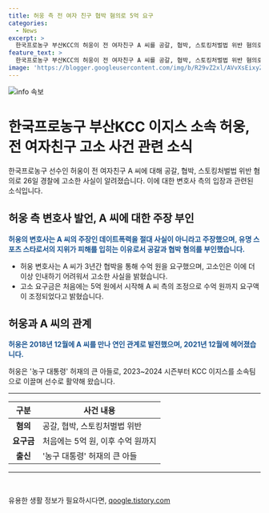 ```yaml
---
title: 허웅 측 전 여자 친구 협박 혐의로 5억 요구
categories:
  - News
excerpt: >
  한국프로농구 부산KCC의 허웅이 전 여자친구 A 씨를 공갈, 협박, 스토킹처벌법 위반 혐의로 고소했다. 허웅 측 변호사는 이를 부인하고, A 씨의 수억 원 요구를 언급했다. A 씨는 허웅으로부터 데이트 폭행을 당했다고 주장하며, 소속 구단 등에 카톡 내용을 공개할 것을 협박했다. 허웅은 2023~2024 소속팀 KCC 이지스를 이끌며 주목받고 있는 농구 대통령 허재의 아들로 알려져 있다.
feature_text: >
  한국프로농구 부산KCC의 허웅이 전 여자친구 A 씨를 공갈, 협박, 스토킹처벌법 위반 혐의로 고소했다. 허웅 측 변호사는 이를 부인하고, A 씨의 수억 원 요구를 언급했다. A 씨는 허웅으로부터 데이트 폭행을 당했다고 주장하며, 소속 구단 등에 카톡 내용을 공개할 것을 협박했다. 허웅은 2023~2024 소속팀 KCC 이지스를 이끌며 주목받고 있는 농구 대통령 허재의 아들로 알려져 있다.
image: 'https://blogger.googleusercontent.com/img/b/R29vZ2xl/AVvXsEixyZcFfHzMRdzZMjFBmAUKJYCLCGyLL1o632UiGVXcaFdKo_bkvkuCioo0uUKlGfBVcT3P84aROyZIXSBEx3Aw5nCQ3pTgDom1WDC4m8eifvWiAmWEEVb4x6G_l8C0QH225ldMjyaFvpxGEBGNO37VmDTDMHGhJPq73UglMfDca1-0aw/s1600/blogspot.png'
---
```


<p><img src="https://blogger.googleusercontent.com/img/b/R29vZ2xl/AVvXsEixyZcFfHzMRdzZMjFBmAUKJYCLCGyLL1o632UiGVXcaFdKo_bkvkuCioo0uUKlGfBVcT3P84aROyZIXSBEx3Aw5nCQ3pTgDom1WDC4m8eifvWiAmWEEVb4x6G_l8C0QH225ldMjyaFvpxGEBGNO37VmDTDMHGhJPq73UglMfDca1-0aw/s1600/blogspot.png" alt="info 속보" /></p>

<h1>한국프로농구 부산KCC 이지스 소속 허웅, 전 여자친구 고소 사건 관련 소식</h1>

<p data-ke-size="size16">한국프로농구 선수인 허웅이 전 여자친구 A 씨에 대해 공갈, 협박, 스토킹처벌법 위반 혐의로 26일 경찰에 고소한 사실이 알려졌습니다. 이에 대한 변호사 측의 입장과 관련된 소식입니다.</p>

<h2 data-ke-size="size26">허웅 측 변호사 발언, A 씨에 대한 주장 부인</h2>

<p><b><span style="color: #1a5490;">허웅의 변호사는 A 씨의 주장인 데이트폭력을 절대 사실이 아니라고 주장했으며, 유명 스포츠 스타로서의 지위가 피해를 입히는 이유로서 공갈과 협박 혐의를 부인했습니다.</span></b></p>

<ul>
<li>허웅 변호사는 A 씨가 3년간 협박을 통해 수억 원을 요구했으며, 고소인은 이에 더 이상 인내하기 어려워서 고소한 사실을 밝혔습니다.</li>
<li>고소 요구금은 처음에는 5억 원에서 시작해 A 씨 측의 조정으로 수억 원까지 요구액이 조정되었다고 밝혔습니다.</li>
</ul>

<h2 data-ke-size="size26">허웅과 A 씨의 관계</h2>

<p><b><span style="color: #1a5490;">허웅은 2018년 12월에 A 씨를 만나 연인 관계로 발전했으며, 2021년 12월에 헤어졌습니다.</span></b></p>

<p>허웅은 '농구 대통령' 허재의 큰 아들로, 2023~2024 시즌부터 KCC 이지스를 소속팀으로 이끌며 선수로 활약해 왔습니다.</p>

<hr>

<table>
<thead>
<tr>
<th style="text-align: center;">구분</th>
<th style="text-align: center;">사건 내용</th>
</tr>
</thead>
<tbody>
<tr>
<td style="text-align: center;"><b>혐의</b></td>
<td>공갈, 협박, 스토킹처벌법 위반</td>
</tr>
<tr>
<td style="text-align: center;"><b>요구금</b></td>
<td>처음에는 5억 원, 이후 수억 원까지</td>
</tr>
<tr>
<td style="text-align: center;"><b>출신</b></td>
<td>'농구 대통령' 허재의 큰 아들</td>
</tr>
</tbody>
</table>

<hr>

<p data-ke-size="size16">&nbsp;</p>
유용한 생활 정보가 필요하시다면, <a href="https://qoogle.tistory.com" rel="dofollow">qoogle.tistory.com</a>


